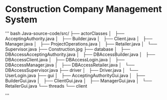 # Construction Company Management System

''' bash
Java-source-code/src/
├── actorClasses
│   ├── AcceptingAuthority.java
│   ├── Builder.java
│   ├── Client.java
│   ├── Manager.java
│   ├── ProjectOperations.java
│   ├── Retailer.java
│   └── Supervisor.java
├── Construction.jpg
├── database
│   ├── DBAccessAcceptingAuthority.java
│   ├── DBAccessBuilder.java
│   ├── DBAccessClient.java
│   ├── DBAccessLogin.java
│   ├── DBAccessManager.java
│   ├── DBAccessRetailer.java
│   └── DBAccessSupervisor.java
├── driver
│   ├── Driver.java
│   └── UserLogin.java
├── gui
│   ├── AcceptingAuthorityGui.java
│   ├── BuilderGui.java
│   ├── ClientGui.java
│   ├── ManagerGui.java
│   └── RetailerGui.java
└── threads
    └── client
    
'''
